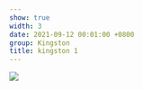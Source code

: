 ```yaml
---
show: true
width: 3
date: 2021-09-12 00:01:00 +0800
group: Kingston
title: kingston 1
---
```

<div>
<a href="/assets/images/photos/kingston/20231218-DSC00031.jpg" target="_blank">
    <img data-src="/assets/images/photos/kingston/20231218-DSC00031.jpg" class="lazy w-100 rounded-xl" src="{{ '/assets/images/empty_300x200.png' | relative_url }}">
</a>
</div>
